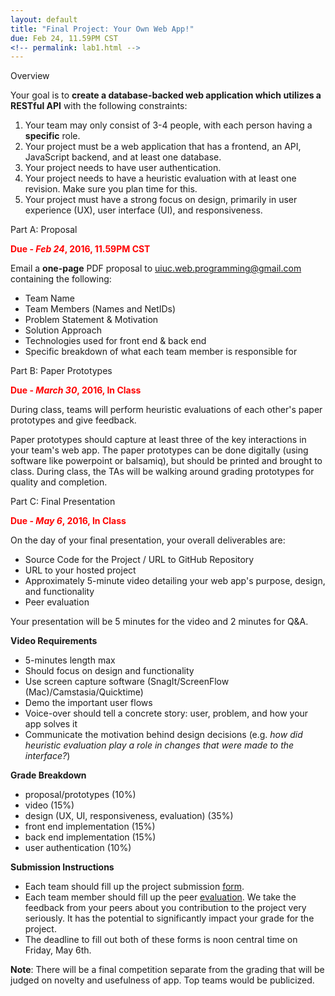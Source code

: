 ```yaml
---
layout: default
title: "Final Project: Your Own Web App!"
due: Feb 24, 11.59PM CST
<!-- permalink: lab1.html -->
---
```



<span class="section-heading">Overview</span>

Your goal is to **create a database-backed web application which utilizes a RESTful API** with the following constraints:

1. Your team may only consist of 3-4 people, with each person having a **specific** role.
2. Your project must be a web application that has a frontend, an API, JavaScript backend, and at least one database.
3. Your project needs to have user authentication.
4. Your project needs to have a heuristic evaluation with at least one revision. Make sure you plan time for this.
5. Your project must have a strong focus on design, primarily in user experience (UX), user interface (UI), and responsiveness.

<span class="section-heading">Part A: Proposal</span>

<span style="color: red">**Due - *Feb 24*, 2016, 11.59PM CST**</span>

Email a **one-page** PDF proposal to [uiuc.web.programming@gmail.com](mailto:uiuc.web.programming@gmail.com) containing the following:

+ Team Name
+ Team Members (Names and NetIDs)
+ Problem Statement & Motivation
+ Solution Approach
+ Technologies used for front end & back end
+ Specific breakdown of what each team member is responsible for

<span class="section-heading">Part B: Paper Prototypes</span>

<span style="color: red">**Due - *March 30*, 2016, In Class**</span>

During class, teams will perform heuristic evaluations of each other's paper prototypes and give feedback.

Paper prototypes should capture at least three of the key interactions in your team's web app. The paper prototypes can be done digitally (using software like powerpoint or balsamiq), but should be printed and brought to class. During class, the TAs will be walking around grading prototypes for quality and completion.

<span class="section-heading">Part C: Final Presentation</span>

<span style="color: red">**Due - *May 6*, 2016, In Class**</span>

On the day of your final presentation, your overall deliverables are:

+ Source Code for the Project / URL to GitHub Repository
+ URL to your hosted project
+ Approximately 5-minute video detailing your web app's purpose, design, and functionality
+ Peer evaluation

Your presentation will be 5 minutes for the video and 2 minutes for Q&amp;A.

<b>Video Requirements</b>

+ 5-minutes length max
+ Should focus on design and functionality
+ Use screen capture software (SnagIt/ScreenFlow (Mac)/Camstasia/Quicktime)
+ Demo the important user flows
+ Voice-over should tell a concrete story: user, problem, and how your app solves it
+ Communicate the motivation behind design decisions (e.g. _how did heuristic evaluation play a role in changes that were made to the interface?_)

<b>Grade Breakdown</b>

+ proposal/prototypes (10%)
+ video (15%)
+ design (UX, UI, responsiveness, evaluation) (35%)
+ front end implementation (15%)
+ back end implementation (15%)
+ user authentication (10%)

<b>Submission Instructions</b>

+ Each team should fill up the project submission [form](https://docs.google.com/forms/d/1ZodilFDSTuoJAh76_0mYPyoFxhAhUabqOtUXPh7-n5A/viewform).
+ Each team member should fill up the  peer [evaluation](https://docs.google.com/forms/d/1ECFqjz5mcm4Re9M1er0mJxrg8C3Oh4xVLrWVq96EChM/viewform). We take the feedback from your peers about you contribution to the project very seriously. It has the potential to significantly impact your grade for the project.
+ The deadline to fill out both of these forms is noon central time on Friday, May 6th. 

**Note**: There will be a final competition separate from the grading that will be judged on novelty and usefulness of app. Top teams would be publicized.
